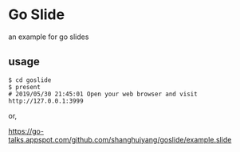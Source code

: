 # Go Slide
an example for go slides

## usage
```shell
$ cd goslide
$ present
# 2019/05/30 21:45:01 Open your web browser and visit http://127.0.0.1:3999
```
or,

 https://go-talks.appspot.com/github.com/shanghuiyang/goslide/example.slide
